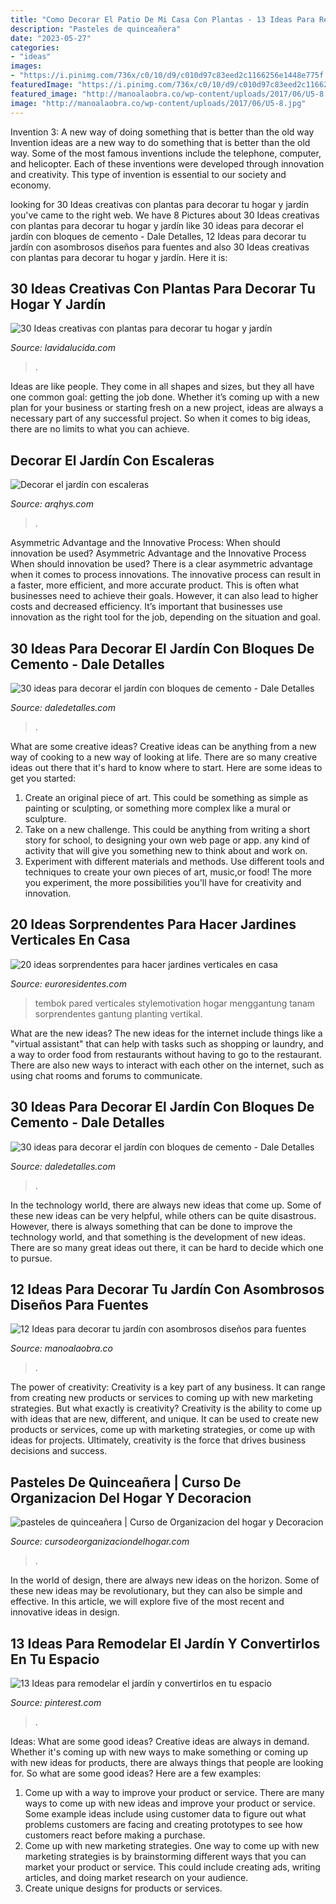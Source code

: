 ```yaml
---
title: "Como Decorar El Patio De Mi Casa Con Plantas - 13 Ideas Para Remodelar El Jardín Y Convertirlos En Tu Espacio"
description: "Pasteles de quinceañera"
date: "2023-05-27"
categories:
- "ideas"
images:
- "https://i.pinimg.com/736x/c0/10/d9/c010d97c83eed2c1166256e1448e775f.jpg"
featuredImage: "https://i.pinimg.com/736x/c0/10/d9/c010d97c83eed2c1166256e1448e775f.jpg"
featured_image: "http://manoalaobra.co/wp-content/uploads/2017/06/U5-8.jpg"
image: "http://manoalaobra.co/wp-content/uploads/2017/06/U5-8.jpg"
---
```



Invention 3: A new way of doing something that is better than the old way
Invention ideas are a new way to do something that is better than the old way. Some of the most famous inventions include the telephone, computer, and helicopter. Each of these inventions were developed through innovation and creativity. This type of invention is essential to our society and economy.

	

		
looking for 30 Ideas creativas con plantas para decorar tu hogar y jardín you've came to the right web. We have 8 Pictures about 30 Ideas creativas con plantas para decorar tu hogar y jardín like 30 ideas para decorar el jardín con bloques de cemento - Dale Detalles, 12 Ideas para decorar tu jardín con asombrosos diseños para fuentes and also 30 Ideas creativas con plantas para decorar tu hogar y jardín. Here it is:
		
    
## 30 Ideas Creativas Con Plantas Para Decorar Tu Hogar Y Jardín

<img loading=lazy src="https://www.lavidalucida.com/wp-content/uploads/2014/02/1609688_536500663142889_345839435_n.jpg" onerror="this.onerror=null;this.src='https://tse2.mm.bing.net/th?id=OIP.RSAjUmuL6ft3UPjqHsh3qAHaFO&amp;pid=15.1';" alt="30 Ideas creativas con plantas para decorar tu hogar y jardín">

_Source: lavidalucida.com_

>. 

	

Ideas are like people. They come in all shapes and sizes, but they all have one common goal: getting the job done. Whether it’s coming up with a new plan for your business or starting fresh on a new project, ideas are always a necessary part of any successful project. So when it comes to big ideas, there are no limits to what you can achieve.

    
## Decorar El Jardín Con Escaleras

<img loading=lazy src="https://www.arqhys.com/wp-content/fotos/2013/07/Decorar-el-jardin-con-escaleras-350x466.jpg" onerror="this.onerror=null;this.src='https://tse4.mm.bing.net/th?id=OIP.Gw9DLmnr498p_TwL-l58XAHaJ3&amp;pid=15.1';" alt="Decorar el jardín con escaleras">

_Source: arqhys.com_

>. 

	

Asymmetric Advantage and the Innovative Process: When should innovation be used?
Asymmetric Advantage and the Innovative Process
When should innovation be used? There is a clear asymmetric advantage when it comes to process innovations. The innovative process can result in a faster, more efficient, and more accurate product. This is often what businesses need to achieve their goals. However, it can also lead to higher costs and decreased efficiency. It’s important that businesses use innovation as the right tool for the job, depending on the situation and goal.

    
## 30 Ideas Para Decorar El Jardín Con Bloques De Cemento - Dale Detalles

<img loading=lazy src="https://www.daledetalles.com/wp-content/uploads/2020/06/ideas-para-decorar-con-bloques-de-cemento6.jpg" onerror="this.onerror=null;this.src='https://tse3.mm.bing.net/th?id=OIP.TqZyQW4ewmil2CxEoDrVoAHaLL&amp;pid=15.1';" alt="30 ideas para decorar el jardín con bloques de cemento - Dale Detalles">

_Source: daledetalles.com_

>. 

	

What are some creative ideas?
Creative ideas can be anything from a new way of cooking to a new way of looking at life. There are so many creative ideas out there that it's hard to know where to start. Here are some ideas to get you started: 
1. Create an original piece of art. This could be something as simple as painting or sculpting, or something more complex like a mural or sculpture. 
2. Take on a new challenge. This could be anything from writing a short story for school, to designing your own web page or app. any kind of activity that will give you something new to think about and work on. 
3. Experiment with different materials and methods. Use different tools and techniques to create your own pieces of art, music,or food! The more you experiment, the more possibilities you'll have for creativity and innovation.

    
## 20 Ideas Sorprendentes Para Hacer Jardines Verticales En Casa

<img loading=lazy src="https://www.euroresidentes.com/hogar/decoracion/wp-content/uploads/sites/6/2014/08/42.jpg" onerror="this.onerror=null;this.src='https://tse4.mm.bing.net/th?id=OIP.J3azihcCAEp0MRNmRmRMAAHaJ3&amp;pid=15.1';" alt="20 ideas sorprendentes para hacer jardines verticales en casa">

_Source: euroresidentes.com_

>tembok pared verticales stylemotivation hogar menggantung tanam sorprendentes gantung planting vertikal. 

	

What are the new ideas?
The new ideas for the internet include things like a "virtual assistant" that can help with tasks such as shopping or laundry, and a way to order food from restaurants without having to go to the restaurant. There are also new ways to interact with each other on the internet, such as using chat rooms and forums to communicate.

    
## 30 Ideas Para Decorar El Jardín Con Bloques De Cemento - Dale Detalles

<img loading=lazy src="https://www.daledetalles.com/wp-content/uploads/2020/06/ideas-para-decorar-con-bloques-de-cemento22.jpg" onerror="this.onerror=null;this.src='https://tse3.mm.bing.net/th?id=OIP.UKcHHSAGvGSqKxzBc6ITFgHaJ3&amp;pid=15.1';" alt="30 ideas para decorar el jardín con bloques de cemento - Dale Detalles">

_Source: daledetalles.com_

>. 

	

In the technology world, there are always new ideas that come up. Some of these new ideas can be very helpful, while others can be quite disastrous. However, there is always something that can be done to improve the technology world, and that something is the development of new ideas. There are so many great ideas out there, it can be hard to decide which one to pursue.

    
## 12 Ideas Para Decorar Tu Jardín Con Asombrosos Diseños Para Fuentes

<img loading=lazy src="http://manoalaobra.co/wp-content/uploads/2017/06/U5-8.jpg" onerror="this.onerror=null;this.src='https://tse4.mm.bing.net/th?id=OIP.dX1Nr_mL84bqomzMdv0cBAHaIj&amp;pid=15.1';" alt="12 Ideas para decorar tu jardín con asombrosos diseños para fuentes">

_Source: manoalaobra.co_

>. 

	

The power of creativity:
Creativity is a key part of any business. It can range from creating new products or services to coming up with new marketing strategies. But what exactly is creativity?
Creativity is the ability to come up with ideas that are new, different, and unique. It can be used to create new products or services, come up with marketing strategies, or come up with ideas for projects. Ultimately, creativity is the force that drives business decisions and success.

    
## Pasteles De Quinceañera | Curso De Organizacion Del Hogar Y Decoracion

<img loading=lazy src="https://cursodeorganizaciondelhogar.com/wp-content/uploads/2018/05/pasteles-de-quinceanera-5.jpg" onerror="this.onerror=null;this.src='https://tse3.mm.bing.net/th?id=OIP.Ki2WLcSI99LlPUFZnRQbSwHaLH&amp;pid=15.1';" alt="pasteles de quinceañera | Curso de Organizacion del hogar y Decoracion">

_Source: cursodeorganizaciondelhogar.com_

>. 

	

In the world of design, there are always new ideas on the horizon. Some of these new ideas may be revolutionary, but they can also be simple and effective. In this article, we will explore five of the most recent and innovative ideas in design.

    
## 13 Ideas Para Remodelar El Jardín Y Convertirlos En Tu Espacio

<img loading=lazy src="https://i.pinimg.com/736x/c0/10/d9/c010d97c83eed2c1166256e1448e775f.jpg" onerror="this.onerror=null;this.src='https://tse4.mm.bing.net/th?id=OIP.93RitMRajvTrowsrUuvaNAHaNK&amp;pid=15.1';" alt="13 Ideas para remodelar el jardín y convertirlos en tu espacio">

_Source: pinterest.com_

>. 

	

Ideas: What are some good ideas?
Creative ideas are always in demand. Whether it's coming up with new ways to make something or coming up with new ideas for products, there are always things that people are looking for. So what are some good ideas? Here are a few examples: 
1. Come up with a way to improve your product or service. There are many ways to come up with new ideas and improve your product or service. Some example ideas include using customer data to figure out what problems customers are facing and creating prototypes to see how customers react before making a purchase. 
2. Come up with new marketing strategies. One way to come up with new marketing strategies is by brainstorming different ways that you can market your product or service. This could include creating ads, writing articles, and doing market research on your audience. 
3. Create unique designs for products or services.

